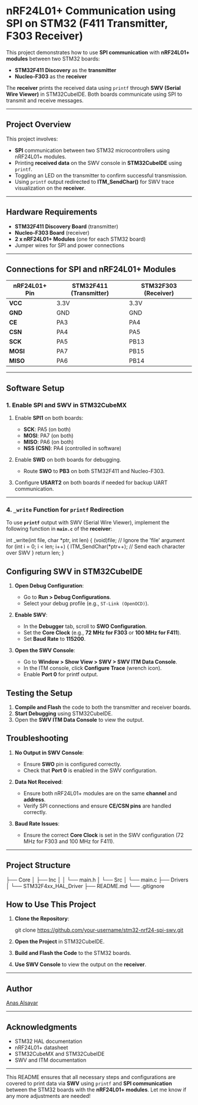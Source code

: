 
# **nRF24L01+ Communication using SPI on STM32 (F411 Transmitter, F303 Receiver)**

This project demonstrates how to use **SPI communication** with **nRF24L01+ modules** between two STM32 boards:  
- **STM32F411 Discovery** as the **transmitter**  
- **Nucleo-F303** as the **receiver**

The **receiver** prints the received data using `printf` through **SWV (Serial Wire Viewer)** in STM32CubeIDE. Both boards communicate using SPI to transmit and receive messages.

---

## **Project Overview**

This project involves:

- **SPI** communication between two STM32 microcontrollers using nRF24L01+ modules.
- Printing **received data** on the SWV console in **STM32CubeIDE** using `printf`.
- Toggling an LED on the transmitter to confirm successful transmission.
- Using `printf` output redirected to **ITM_SendChar()** for SWV trace visualization on the **receiver**.

---

## **Hardware Requirements**

- **STM32F411 Discovery Board** (transmitter)
- **Nucleo-F303 Board** (receiver)
- **2 x nRF24L01+ Modules** (one for each STM32 board)
- Jumper wires for SPI and power connections

---

## **Connections for SPI and nRF24L01+ Modules**

| **nRF24L01+ Pin** | **STM32F411 (Transmitter)** | **STM32F303 (Receiver)** |
|-------------------|-----------------------------|--------------------------|
| **VCC**           | 3.3V                        | 3.3V                     |
| **GND**           | GND                         | GND                      |
| **CE**            | PA3                         | PA4                      |
| **CSN**           | PA4                         | PA5                      |
| **SCK**           | PA5                         | PB13                     |
| **MOSI**          | PA7                         | PB15                     |
| **MISO**          | PA6                         | PB14                     |

---

## **Software Setup**

### 1. **Enable SPI and SWV in STM32CubeMX**

1. Enable **SPI1** on both boards:
   - **SCK**: PA5 (on both)
   - **MOSI**: PA7 (on both)
   - **MISO**: PA6 (on both)
   - **NSS (CSN)**: PA4 (controlled in software)

2. Enable **SWD** on both boards for debugging.  
   - Route **SWO** to **PB3** on both STM32F411 and Nucleo-F303.

3. Configure **USART2** on both boards if needed for backup UART communication.

---

### 4. **`_write` Function for `printf` Redirection**

To use **`printf`** output with SWV (Serial Wire Viewer), implement the following function in **`main.c`** of the **receiver**:

int _write(int file, char *ptr, int len)
{
    (void)file;  // Ignore the 'file' argument
    for (int i = 0; i < len; i++)
    {
        ITM_SendChar(*ptr++);  // Send each character over SWV
    }
    return len;
}



## **Configuring SWV in STM32CubeIDE**

1. **Open Debug Configuration**:
   - Go to **Run > Debug Configurations**.
   - Select your debug profile (e.g., `ST-Link (OpenOCD)`).

2. **Enable SWV**:
   - In the **Debugger** tab, scroll to **SWO Configuration**.
   - Set the **Core Clock** (e.g., **72 MHz for F303** or **100 MHz for F411**).
   - Set **Baud Rate** to **115200**.

3. **Open the SWV Console**:
   - Go to **Window > Show View > SWV > SWV ITM Data Console**.
   - In the ITM console, click **Configure Trace** (wrench icon).
   - Enable **Port 0** for printf output.



## **Testing the Setup**

1. **Compile and Flash** the code to both the transmitter and receiver boards.
2. **Start Debugging** using STM32CubeIDE.
3. Open the **SWV ITM Data Console** to view the output.


## **Troubleshooting**

1. **No Output in SWV Console**:
   - Ensure **SWO** pin is configured correctly.
   - Check that **Port 0** is enabled in the SWV configuration.

2. **Data Not Received**:
   - Ensure both nRF24L01+ modules are on the same **channel** and **address**.
   - Verify SPI connections and ensure **CE/CSN pins** are handled correctly.

3. **Baud Rate Issues**:
   - Ensure the correct **Core Clock** is set in the SWV configuration (72 MHz for F303 and 100 MHz for F411).

---

## **Project Structure**


├── Core
│   ├── Inc
│   │   └── main.h
│   └── Src
│       └── main.c
├── Drivers
│   └── STM32F4xx_HAL_Driver
├── README.md
└── .gitignore




## **How to Use This Project**

1. **Clone the Repository**:

   git clone https://github.com/your-username/stm32-nrf24-spi-swv.git

2. **Open the Project** in STM32CubeIDE.

3. **Build and Flash the Code** to the STM32 boards.

4. **Use SWV Console** to view the output on the **receiver**.


---

## **Author**

[Anas Alsayar](https://github.com/anasalsayar)

---

## **Acknowledgments**

- STM32 HAL documentation
- nRF24L01+ datasheet
- STM32CubeMX and STM32CubeIDE
- SWV and ITM documentation

---

This README ensures that all necessary steps and configurations are covered to print data via **SWV** using `printf` and **SPI communication** between the STM32 boards with the **nRF24L01+ modules**. Let me know if any more adjustments are needed!
